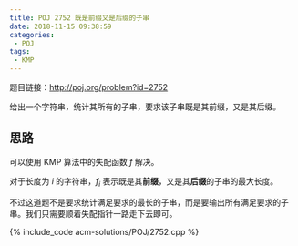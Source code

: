 ```yaml
---
title: POJ 2752 既是前缀又是后缀的子串
date: 2018-11-15 09:38:59
categories:
 - POJ
tags:
 - KMP
---
```


题目链接：http://poj.org/problem?id=2752

给出一个字符串，统计其所有的子串，要求该子串既是其前缀，又是其后缀。

<!-- more -->

## 思路

可以使用 KMP 算法中的失配函数 $f$ 解决。

对于长度为 $i$ 的字符串，$f_i$ 表示既是其**前缀**，又是其**后缀**的子串的最大长度。

不过这道题不是要求统计满足要求的最长的子串，而是要输出所有满足要求的子串。我们只需要顺着失配指针一路走下去即可。

{% include_code acm-solutions/POJ/2752.cpp %}
